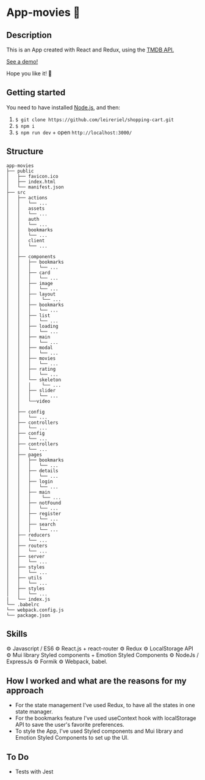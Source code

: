 # App-movies 🎥

## Description

This is an App created with React and Redux, using the [TMDB API.](https://www.themoviedb.org/documentation/api?language=es)

[See a demo!](https://upbeat-brattain-c6f23e.netlify.app/)

Hope you like it! 🍿 

## Getting started

You need to have installed [Node.js](https://nodejs.org/), and then:

1. `$ git clone https://github.com/leireriel/shopping-cart.git`
2. `$ npm i`
3. `$ npm run dev` + open `http://localhost:3000/`

## Structure

```
app-movies
├── public
│   ├── favicon.ico
│   ├── index.html
│   └── manifest.json
├── src
│   ├── actions
│   │   └── ...
│   │   assets
│   │   └── ...
│   │   auth
│   │   └── ...
│   │   bookmarks
│   │   └── ...
│   │   client
│   │   └── ...
│   │ 
│   ├── components
│   │   ├── bookmarks
│   │   │   └── ...
│   │   ├── card
│   │   │   └── ...
│   │   ├── image
│   │   │   └── ...
│   │   ├── layout
│   │   │    └── ...
│   │   ├── bookmarks
│   │   │   └── ...
│   │   ├── list
│   │   │   └── ...
│   │   ├── loading
│   │   │   └── ...
│   │   ├── main
│   │   │   └── ...
│   │   ├── modal
│   │   │   └── ...
│   │   ├── movies
│   │   │   └── ...
│   │   ├── rating
│   │   │   └── ...
│   │   └── skeleton
│   │   │    └── ...
│   │   ├── slider
│   │   │   └── ...
│   │   └──video
│   │
│   ├── config
│   │   └── ...
│   ├── controllers
│   │   └── ...
│   ├── config
│   │   └── ...
│   ├── controllers
│   │   └── ...
│   ├── pages
│   │   ├── bookmarks
│   │   │   └── ...
│   │   ├── details
│   │   │   └── ...
│   │   ├── login
│   │   │   └── ...
│   │   ├── main
│   │   │    └── ...
│   │   ├── notFound
│   │   │   └── ...
│   │   ├── register
│   │   │   └── ...
│   │   ├── search
│   │   │   └── ...
│   ├── reducers
│   │   └── ...
│   ├── routers
│   │   └── ...
│   ├── server
│   │   └── ...
│   ├── styles
│   │   └── ...
│   ├── utils
│   │   └── ...
│   ├── styles
│   │   └── ...
|   └── index.js
└── .babelrc
└── webpack.config.js
└── package.json

```

## Skills 

⚙️ Javascript / ES6
⚙️ React.js + react-router 
⚙️ Redux 
⚙️ LocalStorage API
⚙️ Mui library Styled components +  Emotion Styled Components
⚙️ NodeJs / ExpressJs
⚙️ Formik
⚙️ Webpack, babel.

## How I worked and what are the reasons for my approach

- For the state management I've used Redux, to have all the states in one state manager. 
- For the bookmarks feature I've used useContext hook with localStorage API to save the user's favorite preferences. 
- To style the App, I've used Styled components and Mui library and Emotion Styled Components to set up the UI.

## To Do

* Tests with Jest

